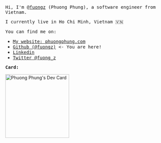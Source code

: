 <samp>Hi, I'm @[fuongz](https://phuongphung.com) (Phuong Phung), a software engineer from Vietnam.</samp>

<samp>I currently live in Ho Chi Minh, Vietnam 🇻🇳</samp>

<samp>You can find me on:</samp>

  - <samp>[My website: phuongphung.com](https://phuongphung.com)</samp>
  - <samp>[Github (@fuongz)](https://github.com/fuongz) <- You are here!</samp>
  - <samp>[Linkedin](https://www.linkedin.com/in/phungthephuong)</samp>
  - <samp>[Twitter @fuong_z](https://twitter.com/fuong_z)</samp>

<samp>**Card:**</samp>
  
<a href="https://app.daily.dev/fuongz">
  <img src="https://api.daily.dev/devcards/4f285d69680c45b2a864366ecf22bef6.png?r=74g" width="200" alt="Phuong Phung's Dev Card"/>
</a>
